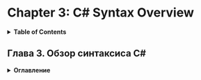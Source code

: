 # Chapter 3: C# Syntax Overview
<details>
  <summary><b>Table of Contents</b></summary>


</details>

## Глава 3. Обзор синтаксиса C#
<details>
  <summary><b>Оглавление</b></summary>

- C# — строго типизированный язык		
- Выражения		
- Операторы и выражения		
- Типы и переменные		
- Пространства имен		
- Поток управления		
- Резюме	
</details>